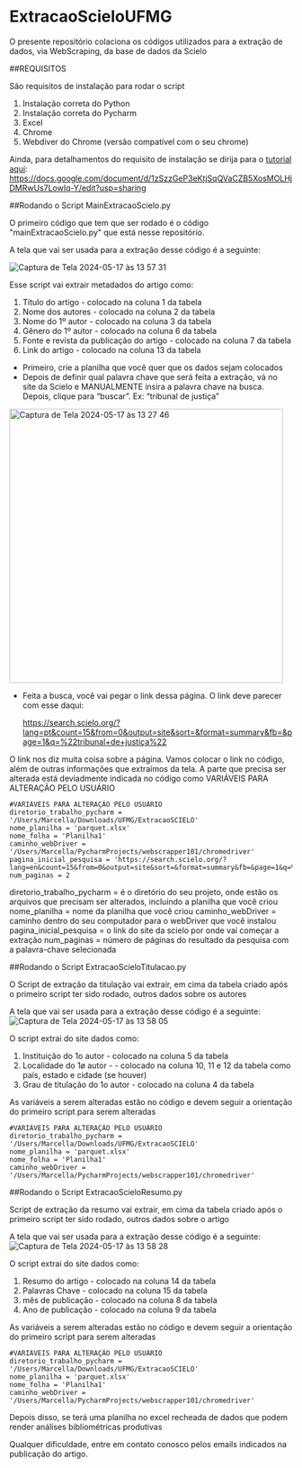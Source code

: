 # ExtracaoScieloUFMG
O presente repositório colaciona os códigos utilizados para a extração de dados, via WebScraping, da base de dados da Scielo

##REQUISITOS 

São requisitos de instalação para rodar o script 
1. Instalação correta do Python
2. Instalação correta do Pycharm
3. Excel
4. Chrome
5. Webdiver do Chrome (versão compatível com o seu chrome) 

Ainda, para detalhamentos do requisito de instalação se dirija para o [tutorial aqui](url): https://docs.google.com/document/d/1zSzzGeP3eKtjSqQVaCZB5XosMOLHjDMRwUs7LowIq-Y/edit?usp=sharing 

##Rodando o Script MainExtracaoScielo.py

O primeiro código que tem que ser rodado é o código "mainExtracaoScielo.py" que está nesse repositório. 

A tela que vai ser usada para a extração desse código é a seguinte: 

![Captura de Tela 2024-05-17 às 13 57 31](https://github.com/marcellacstr/ExtracaoScieloUFMG/assets/112347434/723902ef-6f3c-499b-83a8-2b9df10aa828)


Esse script vai extrair metadados do artigo como: 
1. Título do artigo - colocado na coluna 1 da tabela
2. Nome dos autores - colocado na coluna 2 da tabela
3. Nome do 1º autor - colocado na coluna 3 da tabela
4. Gênero do 1º autor - colocado na coluna 6 da tabela
5. Fonte e revista da publicação do artigo - colocado na coluna 7 da tabela
6. Link do artigo - colocado na coluna 13 da tabela

 - Primeiro, crie a planilha que você quer que os dados sejam colocados 
 - Depois de definir qual palavra chave que será feita a extração, vá no site da Scielo e MANUALMENTE insira a palavra chave na busca. Depois, clique para “buscar”. Ex: “tribunal de justiça” 

<img width="487" alt="Captura de Tela 2024-05-17 às 13 27 46" src="https://github.com/marcellacstr/ExtracaoScieloUFMG/assets/112347434/139609b1-2eef-4825-9fbe-2c7c5090c10b">

 - Feita a busca, você vai pegar o link dessa página. O link deve parecer com esse daqui:

   https://search.scielo.org/?lang=pt&count=15&from=0&output=site&sort=&format=summary&fb=&page=1&q=%22tribunal+de+justiça%22
 
O link nos diz muita coisa sobre a página. Vamos colocar o link no código, além de outras informações que extraímos da tela. A parte que precisa ser alterada está deviadmente indicada no código como VARIÁVEIS PARA ALTERAÇÃO PELO USUÁRIO 

    #VARIÁVEIS PARA ALTERAÇÃO PELO USUÁRIO
    diretorio_trabalho_pycharm = '/Users/Marcella/Downloads/UFMG/ExtracaoSCIELO'
    nome_planilha = 'parquet.xlsx'
    nome_folha = 'Planilha1'
    caminho_webDriver = '/Users/Marcella/PycharmProjects/webscrapper101/chromedriver'
    pagina_inicial_pesquisa = 'https://search.scielo.org/?lang=en&count=15&from=0&output=site&sort=&format=summary&fb=&page=1&q=%22parquet%22'
    num_paginas = 2

 diretorio_trabalho_pycharm = é o diretório do seu projeto, onde estão os arquivos que precisam ser alterados, incluindo a planilha que você criou
 nome_planilha = nome da planilha que você criou 
 caminho_webDriver = caminho dentro do seu computador para o webDriver que você instalou 
 pagina_inicial_pesquisa = o link do site da scielo por onde vai começar a extração 
 num_paginas = número de páginas do resultado da pesquisa com a palavra-chave selecionada 

##Rodando o Script ExtracaoScieloTitulacao.py

O Script de extração da titulação vai extrair, em cima da tabela criado após o primeiro script ter sido rodado, outros dados sobre os autores 

A tela que vai ser usada para a extração desse código é a seguinte: 
![Captura de Tela 2024-05-17 às 13 58 05](https://github.com/marcellacstr/ExtracaoScieloUFMG/assets/112347434/6f611eb9-71d9-4e48-a420-e806f9bce225)


O script extrai do site dados como: 

1. Instituição do 1o autor - colocado na coluna 5 da tabela
2. Localidade do 1ø autor - - colocado na coluna 10, 11 e 12 da tabela como país, estado e cidade (se houver)
3. Grau de titulação do 1o autor - colocado na coluna 4 da tabela

As variáveis a serem alteradas estão no código e devem seguir a orientação do primeiro script para serem alteradas

    #VARIÁVEIS PARA ALTERAÇÃO PELO USUÁRIO
    diretorio_trabalho_pycharm = '/Users/Marcella/Downloads/UFMG/ExtracaoSCIELO'
    nome_planilha = 'parquet.xlsx'
    nome_folha = 'Planilha1'
    caminho_webDriver = '/Users/Marcella/PycharmProjects/webscrapper101/chromedriver'

##Rodando o Script ExtracaoScieloResumo.py

 Script de extração da resumo vai extrair, em cima da tabela criado após o primeiro script ter sido rodado, outros dados sobre o artigo 

 A tela que vai ser usada para a extração desse código é a seguinte: 
![Captura de Tela 2024-05-17 às 13 58 28](https://github.com/marcellacstr/ExtracaoScieloUFMG/assets/112347434/023d59e5-2099-4deb-b553-24dc38583d58)

 O script extrai do site dados como: 

1. Resumo do artigo - colocado na coluna 14 da tabela
2. Palavras Chave - colocado na coluna 15 da tabela
3. mês de publicação - colocado na coluna 8 da tabela
4. Ano de publicação - colocado na coluna 9 da tabela

As variáveis a serem alteradas estão no código e devem seguir a orientação do primeiro script para serem alteradas

    #VARIÁVEIS PARA ALTERAÇÃO PELO USUÁRIO
    diretorio_trabalho_pycharm = '/Users/Marcella/Downloads/UFMG/ExtracaoSCIELO'
    nome_planilha = 'parquet.xlsx'
    nome_folha = 'Planilha1'
    caminho_webDriver = '/Users/Marcella/PycharmProjects/webscrapper101/chromedriver'


Depois disso, se terá uma planilha no excel recheada de dados que podem render análises bibliométricas produtivas 

Qualquer dificuldade, entre em contato conosco pelos emails indicados na publicação do artigo. 


